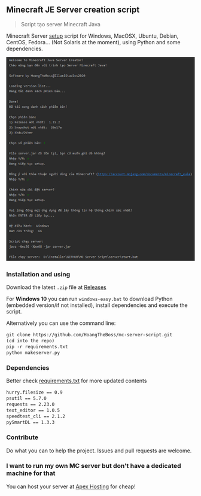 ## Minecraft JE Server creation script
> Script tạo server Minecraft Java

Minecraft Server [setup](https://minecraft.gamepedia.com/Tutorials/Setting_up_a_server) script for Windows, MacOSX, Ubuntu, Debian, CentOS, Fedora... (Not Solaris at the moment), using Python and some dependencies.

![screenshot-1](demos/screenshot-1.png "Screenshot 1")

### Installation and using
Download the latest `.zip` file at [Releases](https://github.com/hoangtheboss/mc-server-script/releases)

For __Windows 10__ you can run `windows-easy.bat` to download Python (embedded version/if not installed), install dependencies and execute the script.

Alternatively you can use the command line:

```
git clone https://github.com/HoangTheBoss/mc-server-script.git
(cd into the repo)
pip -r requirements.txt
python makeserver.py
```
### Dependencies
Better check [requirements.txt](https://github.com/HoangTheBoss/mc-server-script/blob/master/requirements.txt) for more updated contents
```
hurry.filesize == 0.9
psutil == 5.7.0
requests == 2.23.0
text_editor == 1.0.5
speedtest_cli == 2.1.2
pySmartDL == 1.3.3
```

### Contribute
Do what you can to help the project. Issues and pull requests are welcome.

### I want to run my own MC server but don't have a dedicated machine for that
You can host your server at [Apex Hosting](https://billing.apexminecrafthosting.com/aff.php?aff=2786) for cheap!


